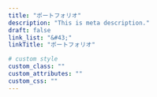 ```yaml
---
title: "ポートフォリオ"
description: "This is meta description."
draft: false
link_list: "&#43;"
linkTitle: "ポートフォリオ"

# custom style
custom_class: ""
custom_attributes: ""
custom_css: ""
---
```


